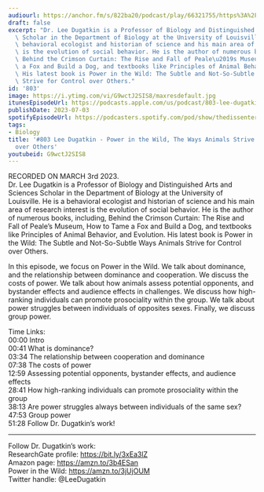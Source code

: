 ```yaml
---
audiourl: https://anchor.fm/s/822ba20/podcast/play/66321755/https%3A%2F%2Fd3ctxlq1ktw2nl.cloudfront.net%2Fstaging%2F2023-2-10%2F035e7153-43c1-91f6-29c5-e749158140c5.m4a
draft: false
excerpt: "Dr. Lee Dugatkin is a Professor of Biology and Distinguished Arts and Sciences\
  \ Scholar in the Department of Biology at the University of Louisville. He is a\
  \ behavioral ecologist and historian of science and his main area of research interest\
  \ is the evolution of social behavior. He is the author of numerous books, including,\
  \ Behind the Crimson Curtain: The Rise and Fall of Peale\u2019s Museum, How to Tame\
  \ a Fox and Build a Dog, and textbooks like Principles of Animal Behavior, and Evolution.\
  \ His latest book is Power in the Wild: The Subtle and Not-So-Subtle Ways Animals\
  \ Strive for Control over Others."
id: '803'
image: https://i.ytimg.com/vi/G9wctJ2SIS8/maxresdefault.jpg
itunesEpisodeUrl: https://podcasts.apple.com/us/podcast/803-lee-dugatkin-power-in-the-wild-the-ways/id1451347236?i=1000619168306&uo=4
publishDate: 2023-07-03
spotifyEpisodeUrl: https://podcasters.spotify.com/pod/show/thedissenter/episodes/803-Lee-Dugatkin---Power-in-the-Wild--The-Ways-Animals-Strive-for-Control-over-Others-e206fsr
tags:
- Biology
title: '#803 Lee Dugatkin - Power in the Wild, The Ways Animals Strive for Control
  over Others'
youtubeid: G9wctJ2SIS8
---
```

<div class="timelinks">

RECORDED ON MARCH 3rd 2023.  
Dr. Lee Dugatkin is a Professor of Biology and Distinguished Arts and Sciences Scholar in the Department of Biology at the University of Louisville. He is a behavioral ecologist and historian of science and his main area of research interest is the evolution of social behavior. He is the author of numerous books, including, Behind the Crimson Curtain: The Rise and Fall of Peale’s Museum, How to Tame a Fox and Build a Dog, and textbooks like Principles of Animal Behavior, and Evolution. His latest book is Power in the Wild: The Subtle and Not-So-Subtle Ways Animals Strive for Control over Others.

In this episode, we focus on Power in the Wild. We talk about dominance, and the relationship between dominance and cooperation. We discuss the costs of power. We talk about how animals assess potential opponents, and bystander effects and audience effects in challenges. We discuss how high-ranking individuals can promote prosociality within the group. We talk about power struggles between individuals of opposites sexes. Finally, we discuss group power.

Time Links:  
<time>00:00</time> Intro  
<time>00:41</time> What is dominance?  
<time>03:34</time> The relationship between cooperation and dominance  
<time>07:38</time> The costs of power  
<time>12:59</time> Assessing potential opponents, bystander effects, and audience effects  
<time>28:41</time> How high-ranking individuals can promote prosociality within the group  
<time>38:13</time> Are power struggles always between individuals of the same sex?  
<time>47:53</time> Group power  
<time>51:28</time> Follow Dr. Dugatkin’s work!

---

Follow Dr. Dugatkin’s work:  
ResearchGate profile: https://bit.ly/3xEa3lZ  
Amazon page: https://amzn.to/3b4ESan  
Power in the Wild: https://amzn.to/3jUjOUM  
Twitter handle: @LeeDugatkin
</div>


